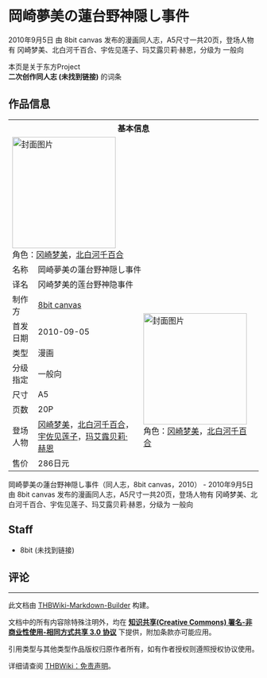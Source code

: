 # 岡崎夢美の蓮台野神隠し事件

<!-- source html: G:\repos\THBWiki-Markdown-Builder\THBWikiMarkdown\Temp\main\4\49\ns0%3A%E5%B2%A1%E5%B4%8E%E5%A4%A2%E7%BE%8E%E3%81%AE%E8%93%AE%E5%8F%B0%E9%87%8E%E7%A5%9E%E9%9A%A0%E3%81%97%E4%BA%8B%E4%BB%B6.html -->

2010年9月5日 由 8bit canvas  发布的漫画同人志，A5尺寸一共20页，登场人物有 冈崎梦美、北白河千百合、宇佐见莲子、玛艾露贝莉·赫恩，分级为 一般向

本页是关于东方Project  
 **二次创作同人志 (未找到链接)** 的词条

## 作品信息

<table><tbody><tr><th colspan="3">基本信息</th></tr><tr><td class="cover-artwork-mobile" colspan="2"><a href="./文件-岡崎夢美の蓮台野神隠し事件封面.jpg.md" class="image" title="封面图片"><img alt="封面图片" src="https://upload.thwiki.cc/thumb/0/0b/%E5%B2%A1%E5%B4%8E%E5%A4%A2%E7%BE%8E%E3%81%AE%E8%93%AE%E5%8F%B0%E9%87%8E%E7%A5%9E%E9%9A%A0%E3%81%97%E4%BA%8B%E4%BB%B6%E5%B0%81%E9%9D%A2.jpg/208px-%E5%B2%A1%E5%B4%8E%E5%A4%A2%E7%BE%8E%E3%81%AE%E8%93%AE%E5%8F%B0%E9%87%8E%E7%A5%9E%E9%9A%A0%E3%81%97%E4%BA%8B%E4%BB%B6%E5%B0%81%E9%9D%A2.jpg" decoding="async" loading="lazy" width="208" height="224" srcset="https://upload.thwiki.cc/thumb/0/0b/%E5%B2%A1%E5%B4%8E%E5%A4%A2%E7%BE%8E%E3%81%AE%E8%93%AE%E5%8F%B0%E9%87%8E%E7%A5%9E%E9%9A%A0%E3%81%97%E4%BA%8B%E4%BB%B6%E5%B0%81%E9%9D%A2.jpg/312px-%E5%B2%A1%E5%B4%8E%E5%A4%A2%E7%BE%8E%E3%81%AE%E8%93%AE%E5%8F%B0%E9%87%8E%E7%A5%9E%E9%9A%A0%E3%81%97%E4%BA%8B%E4%BB%B6%E5%B0%81%E9%9D%A2.jpg 1.5x, https://upload.thwiki.cc/0/0b/%E5%B2%A1%E5%B4%8E%E5%A4%A2%E7%BE%8E%E3%81%AE%E8%93%AE%E5%8F%B0%E9%87%8E%E7%A5%9E%E9%9A%A0%E3%81%97%E4%BA%8B%E4%BB%B6%E5%B0%81%E9%9D%A2.jpg 2x" data-file-width="416" data-file-height="448"></a><div class="cover-char">角色：<a href="./冈崎梦美.md" title="冈崎梦美">冈崎梦美</a>，<a href="./北白河千百合.md" title="北白河千百合">北白河千百合</a></div></td>
</tr><tr><td class="label">名称</td><td colspan="2"> 岡崎夢美の蓮台野神隠し事件 </td></tr><tr><td class="label">译名</td><td colspan="2"> 冈崎梦美的莲台野神隐事件 </td></tr><tr><td class="label">制作方</td><td><a href="./8bit_canvas.md" title="8bit canvas">8bit canvas</a></td><td class="cover-artwork" rowspan="8" style="min-width:224px;"><a href="./文件-岡崎夢美の蓮台野神隠し事件封面.jpg.md" class="image" title="封面图片"><img alt="封面图片" src="https://upload.thwiki.cc/thumb/0/0b/%E5%B2%A1%E5%B4%8E%E5%A4%A2%E7%BE%8E%E3%81%AE%E8%93%AE%E5%8F%B0%E9%87%8E%E7%A5%9E%E9%9A%A0%E3%81%97%E4%BA%8B%E4%BB%B6%E5%B0%81%E9%9D%A2.jpg/208px-%E5%B2%A1%E5%B4%8E%E5%A4%A2%E7%BE%8E%E3%81%AE%E8%93%AE%E5%8F%B0%E9%87%8E%E7%A5%9E%E9%9A%A0%E3%81%97%E4%BA%8B%E4%BB%B6%E5%B0%81%E9%9D%A2.jpg" decoding="async" loading="lazy" width="208" height="224" srcset="https://upload.thwiki.cc/thumb/0/0b/%E5%B2%A1%E5%B4%8E%E5%A4%A2%E7%BE%8E%E3%81%AE%E8%93%AE%E5%8F%B0%E9%87%8E%E7%A5%9E%E9%9A%A0%E3%81%97%E4%BA%8B%E4%BB%B6%E5%B0%81%E9%9D%A2.jpg/312px-%E5%B2%A1%E5%B4%8E%E5%A4%A2%E7%BE%8E%E3%81%AE%E8%93%AE%E5%8F%B0%E9%87%8E%E7%A5%9E%E9%9A%A0%E3%81%97%E4%BA%8B%E4%BB%B6%E5%B0%81%E9%9D%A2.jpg 1.5x, https://upload.thwiki.cc/0/0b/%E5%B2%A1%E5%B4%8E%E5%A4%A2%E7%BE%8E%E3%81%AE%E8%93%AE%E5%8F%B0%E9%87%8E%E7%A5%9E%E9%9A%A0%E3%81%97%E4%BA%8B%E4%BB%B6%E5%B0%81%E9%9D%A2.jpg 2x" data-file-width="416" data-file-height="448"></a><div class="cover-char">角色：<a href="./冈崎梦美.md" title="冈崎梦美">冈崎梦美</a>，<a href="./北白河千百合.md" title="北白河千百合">北白河千百合</a></div></td>
</tr><tr><td class="label">首发日期</td><td>2010-09-05</td></tr><tr><td class="label">类型</td><td>漫画</td></tr><tr><td class="label">分级指定</td><td>一般向</td></tr><tr><td class="label">尺寸</td><td>A5</td></tr><tr><td class="label">页数</td><td>20P</td></tr><tr><td class="label">登场人物</td><td><a href="./冈崎梦美.md" title="冈崎梦美">冈崎梦美</a>，<a href="./北白河千百合.md" title="北白河千百合">北白河千百合</a>，<a href="./宇佐见莲子.md" title="宇佐见莲子">宇佐见莲子</a>，<a href="./玛艾露贝莉·赫恩.md" title="玛艾露贝莉·赫恩">玛艾露贝莉·赫恩</a></td></tr><tr><td class="label">售价</td><td>286日元</td></tr></tbody></table>

岡崎夢美の蓮台野神隠し事件（同人志，8bit canvas，2010） - 2010年9月5日 由 8bit canvas  发布的漫画同人志，A5尺寸一共20页，登场人物有 冈崎梦美、北白河千百合、宇佐见莲子、玛艾露贝莉·赫恩，分级为 一般向

## Staff
- 8bit (未找到链接)


## 评论




---

此文档由 [THBWiki-Markdown-Builder](https://github.com/Delsin-Yu/THBWiki-Markdown-Builder) 构建。

文档中的所有内容除特殊注明外，均在 [**知识共享(Creative Commons) 署名-非商业性使用-相同方式共享 3.0 协议**](https://creativecommons.org/licenses/by-sa/3.0/deed.zh-hans) 下提供，附加条款亦可能应用。

引用类型与其他类型作品版权归原作者所有，如有作者授权则遵照授权协议使用。

详细请查阅 [THBWiki：免责声明](https://thbwiki.cc/THBWiki:%E5%85%8D%E8%B4%A3%E5%A3%B0%E6%98%8E)。

